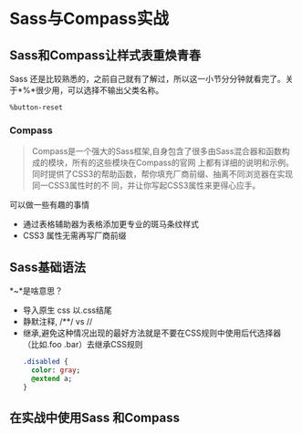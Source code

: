 # Sass与Compass实战

## Sass和Compass让样式表重焕青春
Sass 还是比较熟悉的，之前自己就有了解过，所以这一小节分分钟就看完了。关于*%*很少用，可以选择不输出父类名称。
```
%button-reset
```
### Compass
> Compass是一个强大的Sass框架,自身包含了很多由Sass混合器和函数构成的模块，所有的这些模块在Compass的官网
上都有详细的说明和示例。同时提供了CSS3的帮助函数，帮你填充厂商前缀、抽离不同浏览器在实现同一CSS3属性时的不
同，并让你写起CSS3属性来更得心应手。  

可以做一些有趣的事情
* 通过表格辅助器为表格添加更专业的斑马条纹样式
* CSS3 属性无需再写厂商前缀


## Sass基础语法
*~*是啥意思？
* 导入原生 css 以.css结尾
* 静默注释, /**/ vs //
* 继承,避免这种情况出现的最好方法就是不要在CSS规则中使用后代选择器（比如.foo .bar）去继承CSS规则   
  ```sass
  .disabled {
    color: gray;
    @extend a;
  }
  ```

## 在实战中使用Sass 和Compass
